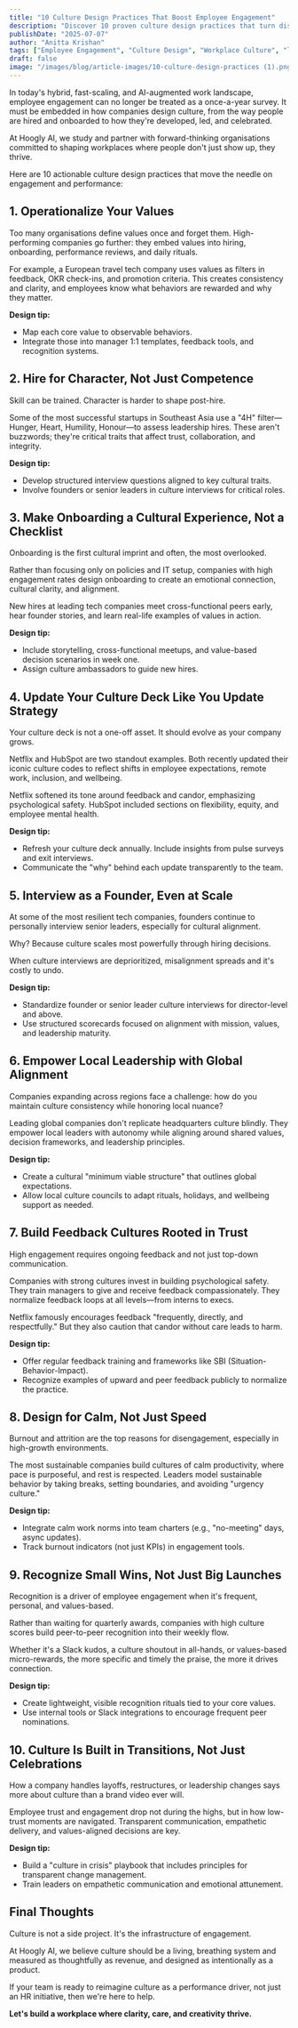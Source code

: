 ```yaml
---
title: "10 Culture Design Practices That Boost Employee Engagement"
description: "Discover 10 proven culture design practices that turn disengagement into dedication. Build a workplace where top talent stays, grows, and thrives."
publishDate: "2025-07-07"
author: "Anitta Krishan"
tags: ["Employee Engagement", "Culture Design", "Workplace Culture", "leadership", "retention", "workplace wellbeing"]
draft: false
image: "/images/blog/article-images/10-culture-design-practices (1).png"
---
```


In today's hybrid, fast-scaling, and AI-augmented work landscape, employee engagement can no longer be treated as a once-a-year survey. It must be embedded in how companies design culture, from the way people are hired and onboarded to how they're developed, led, and celebrated.

At Hoogly AI, we study and partner with forward-thinking organisations committed to shaping workplaces where people don't just show up, they thrive.

Here are 10 actionable culture design practices that move the needle on engagement and performance:

## 1. Operationalize Your Values

Too many organisations define values once and forget them. High-performing companies go further: they embed values into hiring, onboarding, performance reviews, and daily rituals.

For example, a European travel tech company uses values as filters in feedback, OKR check-ins, and promotion criteria. This creates consistency and clarity, and employees know what behaviors are rewarded and why they matter.

**Design tip:**
- Map each core value to observable behaviors.
- Integrate those into manager 1:1 templates, feedback tools, and recognition systems.

## 2. Hire for Character, Not Just Competence

Skill can be trained. Character is harder to shape post-hire.

Some of the most successful startups in Southeast Asia use a "4H" filter—Hunger, Heart, Humility, Honour—to assess leadership hires. These aren't buzzwords; they're critical traits that affect trust, collaboration, and integrity.

**Design tip:**
- Develop structured interview questions aligned to key cultural traits.
- Involve founders or senior leaders in culture interviews for critical roles.

## 3. Make Onboarding a Cultural Experience, Not a Checklist

Onboarding is the first cultural imprint and often, the most overlooked.

Rather than focusing only on policies and IT setup, companies with high engagement rates design onboarding to create an emotional connection, cultural clarity, and alignment.

New hires at leading tech companies meet cross-functional peers early, hear founder stories, and learn real-life examples of values in action.

**Design tip:**
- Include storytelling, cross-functional meetups, and value-based decision scenarios in week one.
- Assign culture ambassadors to guide new hires.

## 4. Update Your Culture Deck Like You Update Strategy

Your culture deck is not a one-off asset. It should evolve as your company grows.

Netflix and HubSpot are two standout examples. Both recently updated their iconic culture codes to reflect shifts in employee expectations, remote work, inclusion, and wellbeing.

Netflix softened its tone around feedback and candor, emphasizing psychological safety. HubSpot included sections on flexibility, equity, and employee mental health.

**Design tip:**
- Refresh your culture deck annually. Include insights from pulse surveys and exit interviews.
- Communicate the "why" behind each update transparently to the team.

## 5. Interview as a Founder, Even at Scale

At some of the most resilient tech companies, founders continue to personally interview senior leaders, especially for cultural alignment.

Why? Because culture scales most powerfully through hiring decisions.

When culture interviews are deprioritized, misalignment spreads and it's costly to undo.

**Design tip:**
- Standardize founder or senior leader culture interviews for director-level and above.
- Use structured scorecards focused on alignment with mission, values, and leadership maturity.

## 6. Empower Local Leadership with Global Alignment

Companies expanding across regions face a challenge: how do you maintain culture consistency while honoring local nuance?

Leading global companies don't replicate headquarters culture blindly. They empower local leaders with autonomy while aligning around shared values, decision frameworks, and leadership principles.

**Design tip:**
- Create a cultural "minimum viable structure" that outlines global expectations.
- Allow local culture councils to adapt rituals, holidays, and wellbeing support as needed.

## 7. Build Feedback Cultures Rooted in Trust

High engagement requires ongoing feedback and not just top-down communication.

Companies with strong cultures invest in building psychological safety. They train managers to give and receive feedback compassionately. They normalize feedback loops at all levels—from interns to execs.

Netflix famously encourages feedback "frequently, directly, and respectfully." But they also caution that candor without care leads to harm.

**Design tip:**
- Offer regular feedback training and frameworks like SBI (Situation-Behavior-Impact).
- Recognize examples of upward and peer feedback publicly to normalize the practice.

## 8. Design for Calm, Not Just Speed

Burnout and attrition are the top reasons for disengagement, especially in high-growth environments.

The most sustainable companies build cultures of calm productivity, where pace is purposeful, and rest is respected. Leaders model sustainable behavior by taking breaks, setting boundaries, and avoiding "urgency culture."

**Design tip:**
- Integrate calm work norms into team charters (e.g., "no-meeting" days, async updates).
- Track burnout indicators (not just KPIs) in engagement tools.

## 9. Recognize Small Wins, Not Just Big Launches

Recognition is a driver of employee engagement when it's frequent, personal, and values-based.

Rather than waiting for quarterly awards, companies with high culture scores build peer-to-peer recognition into their weekly flow.

Whether it's a Slack kudos, a culture shoutout in all-hands, or values-based micro-rewards, the more specific and timely the praise, the more it drives connection.

**Design tip:**
- Create lightweight, visible recognition rituals tied to your core values.
- Use internal tools or Slack integrations to encourage frequent peer nominations.

## 10. Culture Is Built in Transitions, Not Just Celebrations

How a company handles layoffs, restructures, or leadership changes says more about culture than a brand video ever will.

Employee trust and engagement drop not during the highs, but in how low-trust moments are navigated. Transparent communication, empathetic delivery, and values-aligned decisions are key.

**Design tip:**
- Build a "culture in crisis" playbook that includes principles for transparent change management.
- Train leaders on empathetic communication and emotional attunement.

## Final Thoughts

Culture is not a side project. It's the infrastructure of engagement.

At Hoogly AI, we believe culture should be a living, breathing system and measured as thoughtfully as revenue, and designed as intentionally as a product.

If your team is ready to reimagine culture as a performance driver, not just an HR initiative, then we're here to help.

**Let's build a workplace where clarity, care, and creativity thrive.** 